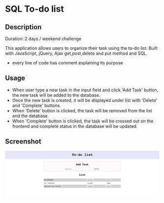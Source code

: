 # SQL To-do list

## Description

Duration: 2 days / weekend challenge

This application allows users to organize their task using the to-do list. Built with JavaScript, jQuery, Ajax get,post,delete and put method and SQL.

- every line of code has comment explaining its purpose

## Usage

- When user type a new task in the input field and click 'Add Task' button, the new task will be added to the database.
- Once the new task is created, it will be displayed under list with 'Delete' and 'Complete' buttons.
- When 'Delete' button is clicked, the task will be removed from the list and the database.
- When 'Complete' button is clicked, the task will be crossed out on the frontend and complete status in the database will be updated.

## Screenshot

![ScreenShot](SQL-to-do-list.png)
